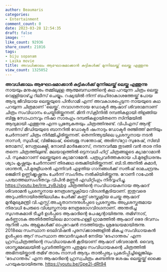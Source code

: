 ```yaml
---
author: Beaumaris
categories:
- Entertainment
comment_count: 0
date: 2023-03-28 12:54:35
draft: false
image: ''
like_count: 92936
share_count: 21016
tags:
- biju sopanam
- Laika movie
title: അവധിക്കാലം ആഘോഷമാക്കാന്‍ കുട്ടികള്‍ക്ക് മുന്നിലേയ്ക്ക് ലെയ്ക്ക എത്തുന്നു
view_count: 1325052
---
```


**അവധിക്കാലം ആഘോഷമാക്കാന്‍ കുട്ടികള്‍ക്ക് മുന്നിലേയ്ക്ക് ലെയ്ക്ക എത്തുന്നു** നായയും മനുഷ്യനും തമ്മിലുള്ള ആത്മബന്ധത്തിന്റെ കഥ പറയുന്ന ചിത്രം ലെയ്ക്ക വെള്ളിയാഴ്ച്ച റിലീസ് ചെയ്യും. റഷ്യയില്‍ നിന്ന് ബഹിരാകാശത്തേയ്ക്ക് പോയ ആദ്യ ജീവിയായ ലെയ്ക്കയുടെ പിന്‍ഗാമി എന്ന് അവകാശപ്പെടുന്ന നായയുടെ കഥ പറയുന്ന ചിത്രമാണ് 'ലെയ്ക്ക'. നവാഗതനായ ഡോക്ടര്‍ ആഷാദ് ശിവരാമനാണ് ചിത്രം സംവിധാനം ചെയ്തിരിയ്ക്കുന്നത്. മിനി സ്‌ക്രീനില്‍ ദമ്പതികളായി തിളങ്ങിയ ബിജു സോപാനവും നിഷാ സാരംഗും ദമ്പതികളായിതന്നെ സിനിമയില്‍ ആദ്യമായി എത്തുന്നു എന്ന പ്രത്യേകതയും ചിത്രത്തിനുണ്ട്. വിപിഎസ് ആന്റ് സണ്‍സ് മീഡിയയുടെ ബാനറില്‍ ഡോക്ടര്‍ ഷംനാദും ഡോക്ടര്‍ രഞ്ജിത്ത് മണിയും ചേര്‍ന്നാണ് ചിത്രം നിര്‍മ്മിച്ചിരിയ്ക്കുന്നത്. തെന്നിന്ത്യയിലെ പ്രശസ്തനായ നടന്‍ നാസര്‍, സുധീഷ്, വിജിലേഷ്, ബൈജു സന്തോഷ്, അരിസ്‌റ്റോ സുരേഷ്, സിബി തോമസ്, സേതുലക്ഷ്മി, നോബി മാര്‍ക്കോസ്, നന്ദനവര്‍മ്മ തുടങ്ങി വന്‍ താര നിര തന്നെ ചിത്രത്തിലുണ്ട്. മലയാളത്തില്‍ ഒട്ടനവധി ഹിറ്റ് ചിത്രങ്ങളുടെ ക്യാമറാമാന്‍ പി. സുകുമാറാണ് ലെയ്ക്കയുടെ ക്യാമറാമേന്‍. പത്രപ്രവര്‍ത്തകരായ പി.മുരളീധരനും ശ്യാം കൃഷ്ണയും ചേര്‍ന്നാണ് തിരക്കഥ ഒരുക്കിയിരിയ്ക്കുന്നത്. ബി.ടി.അനില്‍ കുമാര്‍, ശാന്തന്‍, പി.മുരളീധരന്‍ എന്നിവര്‍ എഴുതിയ ഗാനങ്ങള്‍ക്ക് സതീഷ് രാമചന്ദ്രനും ജെമിനി ഉണ്ണിക്കൃഷ്ണനും ചേര്‍ന്ന് സംഗീതം നല്‍കിയിരിയ്ക്കുന്നു. റോണീ റാഫേല്‍ പശ്ചാത്തലസംഗീതവും വിപിന്‍ മണ്ണൂര്‍ എഡിറ്റിംഗും നിര്‍വ്വഹിച്ചു. https://youtu.be/Irm_zyBJsbg ചിത്രത്തിന്റെ സംവിധായകനായ ആഷാദ് ശിവരാമന്‍ പ്രശസ്തനായ നേത്രശസ്ത്രക്രിയാ വിദഗ്ദന്‍കൂടിയാണ്. ഇതുവരെ അറുപതിനായിരത്തിലധികം പേര്‍ക്ക് കണ്ണ് ശസ്ത്രക്രിയ ചെയ്ത ആഷാദ് മുന്‍മുഖ്യമന്ത്രി വി.എസ്സ്.അച്യുതാനന്ദനുള്‍പ്പടെ പ്രശസ്തരും അപ്രശസ്തരുമായ നിരവധി പേരുടെ വിശ്വസ്തനായ നേത്രരോഗവിദഗ്ദനാണ്. അന്തരിച്ച സുഗതകുമാരി ടീച്ചര്‍ ഉള്‍പ്പടെ ആഷാദിന്റെ പേഷ്യന്റായിരുന്നു. തമിഴ്‌നാട്, കര്‍ണ്ണാടക അതിര്‍ത്തിയിലെ മാറാണ്ടഹള്ളി ഗ്രാമത്തില്‍ ആഷാദ് ഒരേ ദിവസം നൂറില്‍ പരം ആളുകള്‍ക്ക് ഓപ്പറേഷന്‍ നടത്തിയതും ശ്രദ്ധേയമായിരുന്നു. 2018ലെ സംസ്ഥാന ടെലിവിഷന്‍ പുരസ്‌ക്കാരങ്ങളില്‍ മികച്ച സംവിധായകന്‍ ഉള്‍പ്പടെ ആറ് സംസ്ഥാന അവാര്‍ഡുകള്‍ നേടിയ 'ദേഹാന്തരം' എന്ന ഹ്രസ്വചിത്രത്തിന്റെ സംവിധായകന്‍ കൂടിയാണ് ആഷാദ് ശിവരാമന്‍. വൈദ്യ ശാസ്ത്രമേഖലയില്‍ പ്രവര്‍ത്തിയ്ക്കുന്ന പുതുമുഖ സംവിധായകന്റെ ചിത്രത്തില്‍ അഭിനയിയ്ക്കാന്‍ തമിഴ് താരം നാസര്‍ ആദ്യം താല്‍പ്പര്യം പ്രകടിപ്പിച്ചില്ലെങ്കിലും 'ദേഹാന്തരം' എന്ന ആഷാദിന്റെ ഹ്രസ്വചിത്രം കണ്ടതിനു ശേഷം ലെയ്ക്കയ്ക്ക് ഓക്കെ പറയുകയായിരുന്നു. https://youtu.be/Gpe2I-dRt94